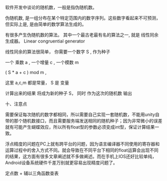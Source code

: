 


软件开发中谈论的随机数，一般是指伪随机数。

伪随机数, 是一组分布在某个特定范围内的数字序列。这些数字看起来不可预测，但实际上是, 是由简单的数学算法生成的。



有很多产生伪随机数的算法。 其中一个最古老最有名的算法之一, 就是 线性同余生成器。 Linear congruential generator

线性同余的算法很简单， 你需要一个数字 S , 作为种子

一个 乘数 a , 一个增量 c , 一个模数 m

( S * a  + c ) mod m ,

这里 a,c,m 都是常量， S 是 变量

计算出来的结果 将成为新的种子 S， 同时 作为这次的随机数 输出





十、注意点

需要保证每次随机的数字都相同，所以需要自己实现一套随机数，不能用unity自带的那个随机数接口，而且需要服务端发送相同的随机种子；因为非常微小的误差就有可能产生蝴蝶效应，所以所有float型的参数必须变成int型，保证计算结果一致。



浮点精度的问题在PC上就有跨平台的问题，因为语言编译器不同使用的寄存器和运算过程中的舍入方式不同。就会导致在不同平台下相同的float运算会出现不同的结果，这方面有很多文章阐述就不多做阐述。而在手机上IOS还好比较单纯，Android设备系统硬件千差万别就更容易出现精度问题了。

定点数 + 辅以三角函数查表





